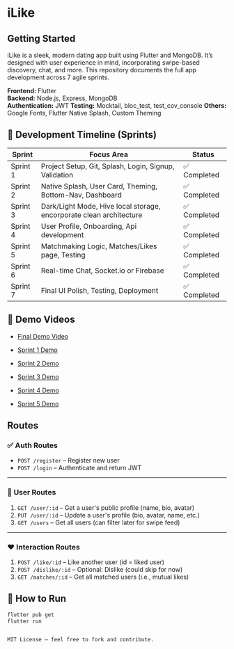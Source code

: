 # iLike

## Getting Started

iLike is a sleek, modern dating app built using Flutter and MongoDB. It’s designed with user experience in mind, incorporating swipe-based discovery, chat, and more. This repository documents the full app development across 7 agile sprints.

**Frontend:** Flutter   
**Backend:** Node.js, Express, MongoDB  
**Authentication:** JWT
**Testing:**  Mocktail, bloc_test, test_cov_console
**Others:** Google Fonts, Flutter Native Splash, Custom Theming

## 📅 Development Timeline (Sprints)

| Sprint | Focus Area                             | Status     |
|--------|----------------------------------------|------------|
| Sprint 1 | Project Setup, Git, Splash, Login, Signup, Validation     | ✅ Completed |
| Sprint 2 | Native Splash, User Card, Theming, Bottom-Nav, Dashboard  | ✅ Completed |
| Sprint 3 | Dark/Light Mode, Hive local storage, encorporate clean architecture  | ✅ Completed |
| Sprint 4 | User Profile, Onboarding, Api development   | ✅ Completed |
| Sprint 5 | Matchmaking Logic, Matches/Likes page, Testing    | ✅ Completed |
| Sprint 6 | Real-time Chat, Socket.io or Firebase       | ✅ Completed |
| Sprint 7 | Final UI Polish, Testing, Deployment        | ✅ Completed |

## 🎥 Demo Videos

- [Final Demo Video](https://youtu.be/mmcjWEIOPps)
  
- [Sprint 1 Demo](https://youtu.be/j95juPp9d7w)
- [Sprint 2 Demo](https://youtu.be/H4Yev9rif5Q)
- [Sprint 3 Demo](https://youtu.be/Uc60R-o47gQ)
- [Sprint 4 Demo](https://youtu.be/WWDHckMEdPU)
- [Sprint 5 Demo](https://youtu.be/3KoR120iF30)


## Routes
### ✅ **Auth Routes** 
- `POST /register` – Register new user
- `POST /login` – Authenticate and return JWT

---

### 📄 **User Routes**

1. `GET /user/:id` – Get a user's public profile (name, bio, avatar)
2. `PUT /user/:id` – Update a user's profile (bio, avatar, name, etc.)
3. `GET /users` – Get all users (can filter later for swipe feed)

---

### ❤️ **Interaction Routes**

1. `POST /like/:id` – Like another user (id = liked user)
2. `POST /dislike/:id` – Optional: Dislike (could skip for now)
3. `GET /matches/:id` – Get all matched users (i.e., mutual likes)

## 🚀 How to Run

```bash
flutter pub get
flutter run


MIT License – feel free to fork and contribute.
